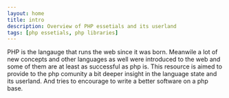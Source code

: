 ```yaml
---
layout: home
title: intro
description: Overview of PHP essetials and its userland
tags: [php essetials, php libraries]  
---
```

PHP is the langauge that runs the web since it was born. 
Meanwile a lot of new concepts and other languages as well were introduced to the web and some of them are at least as successful as php is.
This resource is aimed to provide to the php comunity a bit deeper insight in the language state and its userland. And tries to encourage to write a better software on a php base.




